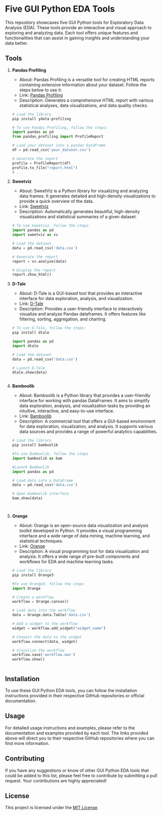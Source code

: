 # Five GUI Python EDA Tools

This repository showcases five GUI Python tools for Exploratory Data Analysis (EDA). These tools provide an interactive and visual approach to exploring and analyzing data. Each tool offers unique features and functionalities that can assist in gaining insights and understanding your data better.

## Tools

1. **Pandas Profiling**
   - About: Pandas Profiling is a versatile tool for creating HTML reports containing extensive information about your dataset. Follow the steps below to use it:
   - Link: [Pandas Profiling](https://github.com/pandas-profiling/pandas-profiling)
   - Description: Generates a comprehensive HTML report with various statistical analyses, data visualizations, and data quality checks.

   ```python
   # Load the library
   pip install ydata-profiling

   # To use Pandas Profiling, follow the steps:
   import pandas as pd
   from pandas_profiling import ProfileReport

   # Load your dataset into a pandas DataFrame
   df = pd.read_csv('your_dataset.csv')

   # Generate the report
   profile = ProfileReport(df)
   profile.to_file("report.html")
   # ...


2. **Sweetviz**
   - About: SweetViz is a Python library for visualizing and analyzing data frames. It generates detailed and high-density visualizations to provide a quick overview of the data.
   - Link: [Sweetviz](https://github.com/fbdesignpro/sweetviz)
   - Description: Automatically generates beautiful, high-density visualizations and statistical summaries of a given dataset.

    ```python
   # To use Sweetviz, follow the steps:
   import pandas as pd
   import sweetviz as sv

   # Load the dataset
   data = pd.read_csv('data.csv')

   # Generate the report
   report = sv.analyze(data)

   # Display the report
   report.show_html()


3. **D-Tale**
   - About: D-Tale is a GUI-based tool that provides an interactive interface for data exploration, analysis, and visualization.
   - Link: [D-Tale](https://github.com/man-group/dtale)
   - Description: Provides a user-friendly interface to interactively visualize and analyze Pandas dataframes. It offers features like filtering, sorting, aggregation, and charting.

    ```python
   # To use D-Tale, follow the steps:
   pip install dtale

   import pandas as pd
   import dtale

   # Load the dataset
   data = pd.read_csv('data.csv')

   # Launch D-Tale
   dtale.show(data)



4. **Bamboolib**
   - About: Bamboolib is a Python library that provides a user-friendly interface for working with pandas DataFrames. It aims to simplify data exploration, analysis, and visualization tasks by providing an intuitive, interactive, and easy-to-use interface.
   - Link: [Bamboolib](https://bamboolib.8080labs.com/)
   - Description: A commercial tool that offers a GUI-based environment for data exploration, visualization, and analysis. It supports various data sources and provides a range of powerful analytics capabilities.

   ```python
   # Load the library
   pip install bamboolib

   #To use Bamboolib, follow the steps
   import bamboolib as bam

   #Launch Bamboolib
   import pandas as pd

   # Load data into a DataFrame
   data = pd.read_csv('data.csv')

   # Open bamboolib interface
   bam.show(data)




5. **Orange**
   - About: Orange is an open-source data visualization and analysis toolkit developed in Python. It provides a visual programming interface and a wide range of data mining, machine learning, and statistical techniques.
   - Link: [Orange](https://orange.biolab.si/)
   - Description: A visual programming tool for data visualization and analysis. It offers a wide range of pre-built components and workflows for EDA and machine learning tasks.

   ```python
   # Load the library
   pip install Orange3

   #To use Orange3, follow the steps
   import Orange

   # Create a workflow
   workflow = Orange.canvas()

   # Load data into the workflow
   data = Orange.data.Table('data.csv')

   # Add a widget to the workflow
   widget = workflow.add_widget("widget_name")

   # Connect the data to the widget
   workflow.connect(data, widget)

   # Visualize the workflow
   workflow.save('workflow.ows')
   workflow.show()



## Installation

To use these GUI Python EDA tools, you can follow the installation instructions provided in their respective GitHub repositories or official documentation.

## Usage

For detailed usage instructions and examples, please refer to the documentation and examples provided by each tool. The links provided above will direct you to their respective GitHub repositories where you can find more information.

## Contributing

If you have any suggestions or know of other GUI Python EDA tools that could be added to this list, please feel free to contribute by submitting a pull request. Your contributions are highly appreciated!

## License

This project is licensed under the [MIT License](LICENSE).

